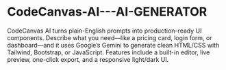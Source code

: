 # CodeCanvas-AI---AI-GENERATOR
CodeCanvas AI turns plain-English prompts into production-ready UI components. Describe what you need—like a pricing card, login form, or dashboard—and it uses Google’s Gemini to generate clean HTML/CSS with Tailwind, Bootstrap, or JavaScript. Features include a built-in editor, live preview, one-click export, and a responsive light/dark UI.

